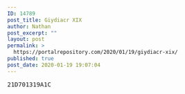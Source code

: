 ```yaml
---
ID: 14789
post_title: Giydiacr XIX
author: Nathan
post_excerpt: ""
layout: post
permalink: >
  https://portalrepository.com/2020/01/19/giydiacr-xix/
published: true
post_date: 2020-01-19 19:07:04
---
```

<pre>21D701319A1C</pre>